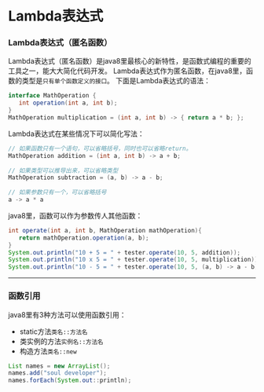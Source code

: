 Lambda表达式
===
    
### Lambda表达式（匿名函数）
Lambda表达式（匿名函数）是java8里最核心的新特性，是函数式编程的重要的工具之一，能大大简化代码开发。
Lambda表达式作为匿名函数，在java8里，函数的类型是`只有单个函数定义的接口`。
下面是Lambda表达式的语法：
```java
interface MathOperation {
   int operation(int a, int b);
}
MathOperation multiplication = (int a, int b) -> { return a * b; };
```
Lambda表达式在某些情况下可以简化写法：
```java
// 如果函数只有一个语句，可以省略括号，同时也可以省略return。
MathOperation addition = (int a, int b) -> a + b;
  
// 如果类型可以推导出来，可以省略类型
MathOperation subtraction = (a, b) -> a - b;
  
// 如果参数只有一个，可以省略括号
a -> a * a
```

java8里，函数可以作为参数传人其他函数：
```java
int operate(int a, int b, MathOperation mathOperation){
   return mathOperation.operation(a, b);
}
System.out.println("10 + 5 = " + tester.operate(10, 5, addition));
System.out.println("10 x 5 = " + tester.operate(10, 5, multiplication));
System.out.println("10 - 5 = " + tester.operate(10, 5, (a, b) -> a - b));
```

***
### 函数引用
java8里有3种方法可以使用函数引用：
* static方法`类名::方法名`
* 类实例的方法`实例名::方法名`
* 构造方法`类名::new`
```java
List names = new ArrayList();
names.add("soul developer");
names.forEach(System.out::println);
```